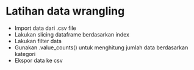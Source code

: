 # Latihan data wrangling

- Import data dari .csv file 
- Lakukan slicing dataframe berdasarkan index
- Lakukan filter data
- Gunakan .value_counts() untuk menghitung jumlah data berdasarkan kategori
- Ekspor data ke csv